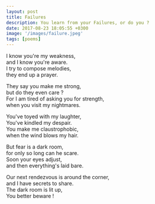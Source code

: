 ```yaml
---
layout: post
title: Failures
description: You learn from your Failures, or do you ?
date: 2017-08-23 18:05:55 +0300
image: '/images/failure.jpeg'
tags: [poems]
---
```


I know you're my weakness,  
and I know you're aware.  
I try to compose melodies,  
they end up a prayer.  

They say you make me strong,  
but do they even care ?  
For I am tired of asking you for strength,  
when you visit my nightmares.  

You've toyed with my laughter,  
You've kindled my despair.  
You make me claustrophobic,  
when the wind blows my hair.  

But fear is a dark room,  
for only so long can he scare.  
Soon your eyes adjust,  
and then everything's laid bare.  

Our next rendezvous is around the corner,  
and I have secrets to share.  
The dark room is lit up,  
You better beware !  